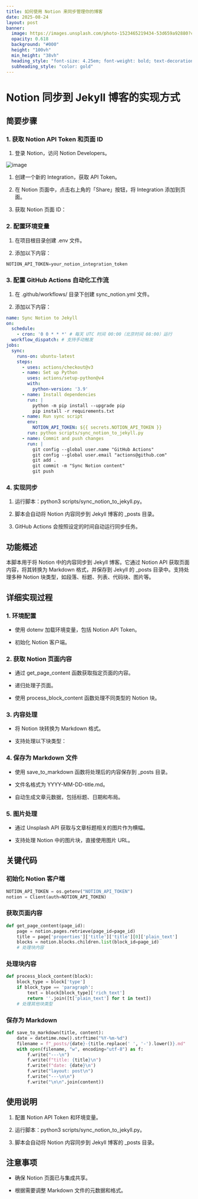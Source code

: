 ```yaml
---
title: 如何使用 Notion 来同步管理你的博客
date: 2025-08-24
layout: post
banner:
  image: https://images.unsplash.com/photo-1523465219434-53d659a92880?crop=entropy&cs=tinysrgb&fit=max&fm=jpg&ixid=M3w2OTIwMzJ8MHwxfHJhbmRvbXx8fHx8fHx8fDE3NTYwNjAxMDN8&ixlib=rb-4.1.0&q=80&w=1080
  opacity: 0.618
  background: "#000"
  height: "100vh"
  min_height: "38vh"
  heading_style: "font-size: 4.25em; font-weight: bold; text-decoration: underline"
  subheading_style: "color: gold"
---
```


# Notion 同步到 Jekyll 博客的实现方式

## 简要步骤

### 1. 获取 Notion API Token 和页面 ID

1. 登录 Notion，访问 Notion Developers。

![image](https://prod-files-secure.s3.us-west-2.amazonaws.com/a7a0cc5a-89b9-4cda-8686-1fba0ca52f40/d19c1afe-dea5-4312-9333-786b0ba83054/image.png?X-Amz-Algorithm=AWS4-HMAC-SHA256&X-Amz-Content-Sha256=UNSIGNED-PAYLOAD&X-Amz-Credential=ASIAZI2LB4665GYM5GY4%2F20250824%2Fus-west-2%2Fs3%2Faws4_request&X-Amz-Date=20250824T182823Z&X-Amz-Expires=3600&X-Amz-Security-Token=IQoJb3JpZ2luX2VjEPL%2F%2F%2F%2F%2F%2F%2F%2F%2F%2FwEaCXVzLXdlc3QtMiJGMEQCIFDiNnH6NDhS41ncsArveNB5Jwjyg%2Bly5VGAEvj3nqGgAiAmM0sT6zFE4uLGG1S2djIZb%2BAbyBa4%2FbjdZkCKYTaITir%2FAwhLEAAaDDYzNzQyMzE4MzgwNSIMQrCr0OrtEyO9KWhIKtwDZVO8rIfevtqn3Wzkd4Bo27KwuRX9a8Q%2BBII0uoRjT8QUfA2buTYhF%2Bdum2m3dLDqCy24LgWqfirL5153A%2FaMrgvwoGcwiKq5wwSUnplRiTypA5ehMo5ZbELp1%2BLTM0DRDIrNKb%2BY71i4688kpfq56dRrYD2m2QTOGsA73yq0wHR4Aeekc%2BNEPu3ieyrp3axTVZLbepSmJHC%2BBssUr7OOHNx6rfpUigNtkVJItMLCRM9vzXKXursyMWgXfPOvkVsF%2FAcQBQFIshcjxJURxHz6rg90BsQFLB%2Fup%2FxDHrgaehs0ktID7Kw3r%2F6HSww1Nn6mA72F%2FVLSLQlmesWRTMdSZgAC8wNF2fsDdYNyPnyjjQ9wWRWRpytFJcvG0pby%2FCGH1DUFgmR0qXpSnLM0X%2FZxsC8SeSOkz9QyoQ3hhrKLujdJUgoVqXRsLvk9HE%2FEEETITgu3osNRIZeH%2BPu%2BT81poXFrToYOB11OfiKFpH3EvKKNejEiuivkSlf%2FoKcZ9SoouZXoQVs8yY9Od2xlKgR84pP52O65Wiby98f4g6VCXHiyF0lUEnKF%2B4YWb9aa4a%2BRY51jWvMqkj0gCpBipqrks6g8KH4FCypVNK9Q2Hsbkgu12hvP8i9DRp%2BO0IAwz6itxQY6pgH1p3AZm0AzvkiqYEJ1Ilq1acXvpI5e9MUIWXVGGXdWTQ8kpBYNzIZ0ekmw4eQ9fJ33%2BtdcOfOnSVWrALlAszVWy2o6Yg48k9KsgE82CqbKmwEEtMexHz1n6x9QS12B7a09fjERc5EwMHFm76BfGafmylTNTTE%2F3CslQBhotTGWhJBdwP%2FXoE%2FMXhFNN2Q4Aj4KIOef0wddM1udEzDWfoRLDanqC4nX&X-Amz-Signature=5391660f8b975113303a51217a1f97c52b4b6421fd1f4f50144880106a27fe26&X-Amz-SignedHeaders=host&x-amz-checksum-mode=ENABLED&x-id=GetObject)

1. 创建一个新的 Integration，获取 API Token。

1. 在 Notion 页面中，点击右上角的「Share」按钮，将 Integration 添加到页面。

1. 获取 Notion 页面 ID：


### 2. 配置环境变量

1. 在项目根目录创建 .env 文件。

1. 添加以下内容：

```javascript
NOTION_API_TOKEN=your_notion_integration_token
```

### 3. 配置 GitHub Actions 自动化工作流

1. 在 .github/workflows/ 目录下创建 sync_notion.yml 文件。

1. 添加以下内容：

```yaml
name: Sync Notion to Jekyll
on:
  schedule:
    - cron: '0 0 * * *' # 每天 UTC 时间 00:00（北京时间 08:00）运行
  workflow_dispatch: # 支持手动触发
jobs:
  sync:
    runs-on: ubuntu-latest
    steps:
      - uses: actions/checkout@v3
      - name: Set up Python
        uses: actions/setup-python@v4
        with:
          python-version: '3.9'
      - name: Install dependencies
        run: |
          python -m pip install --upgrade pip
          pip install -r requirements.txt
      - name: Run sync script
        env:
          NOTION_API_TOKEN: ${{ secrets.NOTION_API_TOKEN }}
        run: python scripts/sync_notion_to_jekyll.py
      - name: Commit and push changes
        run: |
          git config --global user.name "GitHub Actions"
          git config --global user.email "actions@github.com"
          git add .
          git commit -m "Sync Notion content"
          git push
```

### 4. 实现同步

1. 运行脚本：python3 scripts/sync_notion_to_jekyll.py。

1. 脚本会自动将 Notion 内容同步到 Jekyll 博客的 _posts 目录。

1. GitHub Actions 会按照设定的时间自动运行同步任务。

## 功能概述

本脚本用于将 Notion 中的内容同步到 Jekyll 博客。它通过 Notion API 获取页面内容，将其转换为 Markdown 格式，并保存到 Jekyll 的 _posts 目录中。支持处理多种 Notion 块类型，如段落、标题、列表、代码块、图片等。

## 详细实现过程

### 1. 环境配置

- 使用 dotenv 加载环境变量，包括 Notion API Token。

- 初始化 Notion 客户端。

### 2. 获取 Notion 页面内容

- 通过 get_page_content 函数获取指定页面的内容。

- 递归处理子页面。

- 使用 process_block_content 函数处理不同类型的 Notion 块。

### 3. 内容处理

- 将 Notion 块转换为 Markdown 格式。

- 支持处理以下块类型：


### 4. 保存为 Markdown 文件

- 使用 save_to_markdown 函数将处理后的内容保存到 _posts 目录。

- 文件名格式为 YYYY-MM-DD-title.md。

- 自动生成文章元数据，包括标题、日期和布局。

### 5. 图片处理

- 通过 Unsplash API 获取与文章标题相关的图片作为横幅。

- 支持处理 Notion 中的图片块，直接使用图片 URL。

## 关键代码

### 初始化 Notion 客户端

```python
NOTION_API_TOKEN = os.getenv("NOTION_API_TOKEN")
notion = Client(auth=NOTION_API_TOKEN)
```

### 获取页面内容

```python
def get_page_content(page_id):
    page = notion.pages.retrieve(page_id=page_id)
    title = page['properties']['title']['title'][0]['plain_text']
    blocks = notion.blocks.children.list(block_id=page_id)
    # 处理块内容
```

### 处理块内容

```python
def process_block_content(block):
    block_type = block['type']
    if block_type == 'paragraph':
        text = block[block_type]['rich_text']
        return ''.join([t['plain_text'] for t in text])
    # 处理其他块类型
```

### 保存为 Markdown

```python
def save_to_markdown(title, content):
    date = datetime.now().strftime("%Y-%m-%d")
    filename = f"_posts/{date}-{title.replace(' ', '-').lower()}.md"
    with open(filename, "w", encoding="utf-8") as f:
        f.write("---\n")
        f.write(f"title: {title}\n")
        f.write(f"date: {date}\n")
        f.write("layout: post\n")
        f.write("---\n\n")
        f.write("\n\n".join(content))
```

## 使用说明

1. 配置 Notion API Token 和环境变量。

1. 运行脚本：python3 scripts/sync_notion_to_jekyll.py。

1. 脚本会自动将 Notion 内容同步到 Jekyll 博客的 _posts 目录。

## 注意事项

- 确保 Notion 页面已与集成共享。

- 根据需要调整 Markdown 文件的元数据和格式。